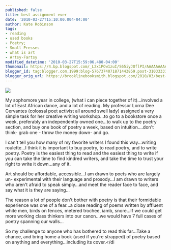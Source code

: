 ```yaml
---
published: false
title: best assignment ever
date: '2010-03-27T15:10:00.004-04:00'
author: Kate Robinson
tags:
- reading
- used books
- Poetry;
- Small Presses
- what is art
- Artsy-Fartsy
modified_datetime: '2010-03-27T15:59:06.480-04:00'
thumbnail: https://4.bp.blogspot.com/_L2x1PCw1zuI/S65iyJOflPI/AAAAAAAAACI/IxVJNpFUgck/s72-c/poem.bmp
blogger_id: tag:blogger.com,1999:blog-5767374071871443859.post-3103333110336391908
blogger_orig_url: https://brooklinebooksmith.blogspot.com/2010/03/best-assignment-ever.html
---
```

[![](https://4.bp.blogspot.com/_L2x1PCw1zuI/S65iyJOflPI/AAAAAAAAACI/IxVJNpFUgck/s320/poem.bmp)](https://4.bp.blogspot.com/_L2x1PCw1zuI/S65iyJOflPI/AAAAAAAAACI/IxVJNpFUgck/s1600/poem.bmp)

My sophomore year in college, (what i can piece together of it)...involved a lot of East African dance, and a lot of reading. My professor Lorna Dee Cervantes (colossal poet activist all around swell lady) assigned a very simple task for her creative writing workshop...to go to a bookstore once a week, preferably an independently owned one...to walk up to the poetry section, and buy one book of poetry a week, based on intuition....don't think- grab one - throw the money down- and go.

I can't tell you how many of my favorite writers I found this way...writing roulette...I think it is important to buy poetry, to read poetry, and to write poetry. Poetry is the easiest thing to read and the easiest thing to write if you can take the time to find kindred writers, and take the time to trust your right to write it down...any of it.



Art should be affordable, accessible...I am drawn to poets who are largely un- experimental with their language and prosody...I am drawn to writers who aren't afraid to speak simply...and meet the reader face to face, and say what it is they are saying...

The reason a lot of people don't bother with poetry is that their formidable experience was one of a fear...a close reading of poems written by affluent white men, birds on fences, metered trochee, iamb, snore...If we could get more working class thinkers into our canon...we would have 7 full cases of poetry spanning our walls...

So my challenge to anyone who has bothered to read this far...Take a chance, and bring home a book (used if you're strapped) of poetry based on anything and everything...including its cover.</di